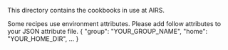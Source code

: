 This directory contains the cookbooks in use at AIRS.

Some recipes use environment attributes. Please add follow attributes to your JSON attribute file.
    {
      "group": "YOUR_GROUP_NAME",
      "home": "YOUR_HOME_DIR",
      ...
    }
